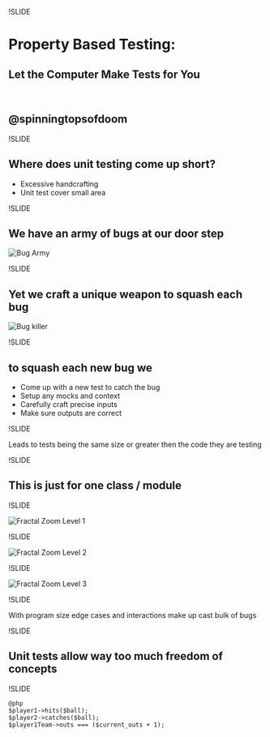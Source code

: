 !SLIDE

#  Property Based Testing:
## Let the Computer Make Tests for You

&nbsp;
## @spinningtopsofdoom

!SLIDE

## Where does unit testing come up short?

- Excessive handcrafting
- Unit test cover small area

!SLIDE

## We have an army of bugs at our door step

![Bug Army](../../images/bug_army.png)

!SLIDE

## Yet we craft a unique weapon to squash each bug

![Bug killer](../../images/bug_squasher_forge.png)

!SLIDE

## to squash each new bug we

- Come up with a new test to catch the bug
- Setup any mocks and context
- Carefully craft precise inputs
- Make sure outputs are correct

!SLIDE

Leads to tests being the same size or greater then the code they are testing

!SLIDE

## This is just for one class / module

!SLIDE

![Fractal Zoom Level 1](../.../images/fractal_zoom_level_1.png)

!SLIDE

![Fractal Zoom Level 2](../.../images/fractal_zoom_level_2.png)

!SLIDE

![Fractal Zoom Level 3](../.../images/fractal_zoom_level_3.png)

!SLIDE

With program size edge cases and interactions make up cast bulk of bugs

!SLIDE

## Unit tests allow way too much freedom of concepts

!SLIDE

    @php
    $player1->hits($ball);
    $player2->catches($ball);
    $player1Team->outs === ($current_outs + 1);
